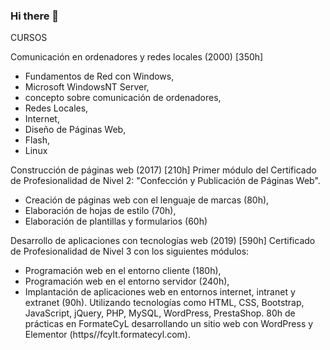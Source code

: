 ### Hi there 👋

<!--
**davidfalagan/davidfalagan** is a ✨ _special_ ✨ repository because its `README.md` (this file) appears on your GitHub profile.

Here are some ideas to get you started:

- 🔭 I’m currently working on ...
- 🌱 I’m currently learning ...
- 👯 I’m looking to collaborate on ...
- 🤔 I’m looking for help with ...
- 💬 Ask me about ...
- 📫 How to reach me: ...
- 😄 Pronouns: ...
- ⚡ Fun fact: ...
-->
CURSOS

Comunicación en ordenadores y redes locales (2000) [350h]
  - Fundamentos de Red con Windows, 
  - Microsoft WindowsNT Server, 
  - concepto sobre comunicación de ordenadores, 
  - Redes Locales, 
  - Internet, 
  - Diseño de Páginas Web, 
  - Flash, 
  - Linux

Construcción de páginas web (2017) [210h]
Primer módulo del Certificado de Profesionalidad de Nivel 2: "Confección y Publicación de Páginas Web". 
  - Creación de páginas web con el lenguaje de marcas (80h), 
  - Elaboración de hojas de estilo (70h), 
  - Elaboración de plantillas y formularios (60h)

Desarrollo de aplicaciones con tecnologías web (2019) [590h]
Certificado de Profesionalidad de Nivel 3 con los siguientes módulos: 
  - Programación web en el entorno cliente (180h), 
  - Programación web en el entorno servidor (240h), 
  - Implantación de aplicaciones web en entornos internet, intranet y extranet (90h). 
Utilizando tecnologías como HTML, CSS, Bootstrap, JavaScript, jQuery, PHP, MySQL, WordPress, PrestaShop. 
80h de prácticas en FormateCyL desarrollando un sitio web con WordPress y Elementor (https//fcylt.formatecyl.com).
